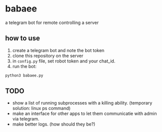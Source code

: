 # babaee
a telegram bot for remote controlling a server

## how to use

1. create a telegram bot and note the bot token
2. clone this repository on the server
3. in `config.py` file, set robot token and your chat_id.
4. run the bot:
```bash
python3 babaee.py
```

## TODO

- show a list of running subprocesses with a killing ability. (temporary solution: linux ps command)
- make an interface for other apps to let them communicatie with admin via telegram.
- make better logs. (how should they be?)
